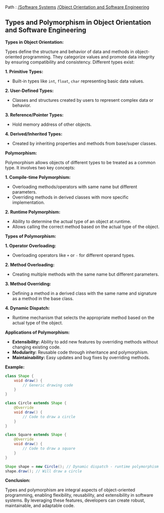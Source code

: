 Path : [/Software Systems](<..\..\index.md>) [/Object Orientation and Software Engineering](<..\index.md>)
## Types and Polymorphism in Object Orientation and Software Engineering

**Types in Object Orientation:**

Types define the structure and behavior of data and methods in object-oriented programming. They categorize values and promote data integrity by ensuring compatibility and consistency. Different types exist:

**1. Primitive Types:**
- Built-in types like `int`, `float`, `char` representing basic data values.


**2. User-Defined Types:**
- Classes and structures created by users to represent complex data or behavior.


**3. Reference/Pointer Types:**
- Hold memory address of other objects.


**4. Derived/Inherited Types:**
- Created by inheriting properties and methods from base/super classes.


**Polymorphism:**

Polymorphism allows objects of different types to be treated as a common type. It involves two key concepts:

**1. Compile-time Polymorphism:**
- Overloading methods/operators with same name but different parameters.
- Overriding methods in derived classes with more specific implementation.


**2. Runtime Polymorphism:**
- Ability to determine the actual type of an object at runtime.
- Allows calling the correct method based on the actual type of the object.


**Types of Polymorphism:**

**1. Operator Overloading:**
- Overloading operators like `+` or `-` for different operand types.


**2. Method Overloading:**
- Creating multiple methods with the same name but different parameters.


**3. Method Overriding:**
- Defining a method in a derived class with the same name and signature as a method in the base class.


**4. Dynamic Dispatch:**
- Runtime mechanism that selects the appropriate method based on the actual type of the object.


**Applications of Polymorphism:**

- **Extensibility:** Ability to add new features by overriding methods without changing existing code.
- **Modularity:** Reusable code through inheritance and polymorphism.
- **Maintainability:** Easy updates and bug fixes by overriding methods.


**Example:**

```java
class Shape {
    void draw() {
        // Generic drawing code
    }
}

class Circle extends Shape {
    @Override
    void draw() {
        // Code to draw a circle
    }
}

class Square extends Shape {
    @Override
    void draw() {
        // Code to draw a square
    }
}

Shape shape = new Circle(); // Dynamic dispatch - runtime polymorphism
shape.draw(); // Will draw a circle
```

**Conclusion:**

Types and polymorphism are integral aspects of object-oriented programming, enabling flexibility, reusability, and extensibility in software systems. By leveraging these features, developers can create robust, maintainable, and adaptable code.
